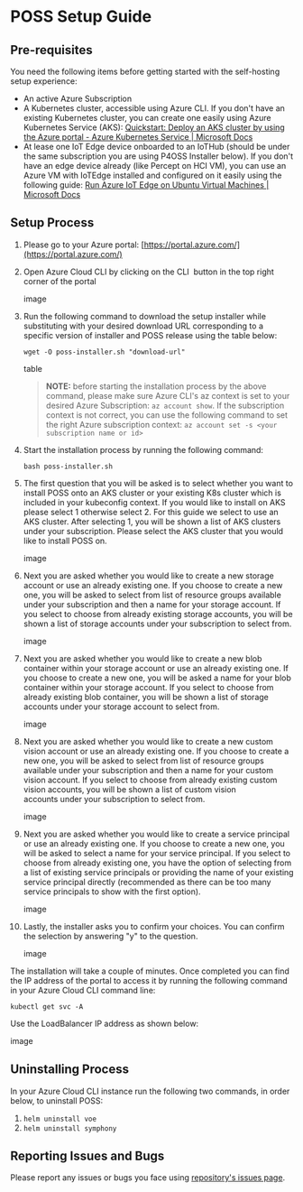 # POSS Setup Guide


## Pre-requisites
You need the following items before getting started with the self-hosting setup experience:
- An active Azure Subscription
- A Kubernetes cluster, accessible using Azure CLI. If you don't have an existing Kubernetes cluster, you can create one easily using Azure Kubernetes Service (AKS): [Quickstart: Deploy an AKS cluster by using the Azure portal - Azure Kubernetes Service | Microsoft Docs](https://docs.microsoft.com/en-us/azure/aks/learn/quick-kubernetes-deploy-portal?tabs=azure-cli)
- At lease one IoT Edge device onboarded to an IoTHub (should be under the same subscription you are using P4OSS Installer below). If you don't have an edge device already (like Percept on HCI VM), you can use an Azure VM with IoTEdge installed and configured on it easily using the following guide: [Run Azure IoT Edge on Ubuntu Virtual Machines | Microsoft Docs](https://docs.microsoft.com/en-us/azure/iot-edge/how-to-install-iot-edge-ubuntuvm?view=iotedge-2020-11)

## Setup Process
1. Please go to your Azure portal: [https://portal.azure.com/](https://portal.azure.com/)
2. Open Azure Cloud CLI by clicking on the CLI  button in the top right corner of the portal

    image
3. Run the following command to download the setup installer while substituting <download-url> with your desired download URL corresponding to a specific version of installer and POSS release using the table below:

    `wget -O poss-installer.sh "download-url"`

    table
    
    >**NOTE:** before starting the installation process by the above command, please make sure Azure CLI's az context is set to your desired Azure Subscription: `az account show`. If the subscription context is not correct, you can use the following command to set the right Azure subscription context: `az account set -s <your subscription name or id>`

4. Start the installation process by running the following command:

    `bash poss-installer.sh`

5. The first question that you will be asked is to select whether you want to install POSS onto an AKS cluster or your existing K8s cluster which is included in your kubeconfig context. If you would like to install on AKS please select 1 otherwise select 2. For this guide we select to use an AKS cluster. After selecting 1, you will be shown a list of AKS clusters under your subscription. Please select the AKS cluster that you would like to install POSS on.

    image
6. Next you are asked whether you would like to create a new storage account or use an already existing one. If you choose to create a new one, you will be asked to select from list of resource groups available under your subscription and then a name for your storage account. If you select to choose from already existing storage accounts, you will be shown a list of storage accounts under your subscription to select from.

    image
7. Next you are asked whether you would like to create a new blob container within your storage account or use an already existing one. If you choose to create a new one, you will be asked a name for your blob container within your storage account. If you select to choose from already existing blob container, you will be shown a list of storage accounts under your storage account to select from.

    image
8. Next you are asked whether you would like to create a new custom vision account or use an already existing one. If you choose to create a new one, you will be asked to select from list of resource groups available under your subscription and then a name for your custom vision account. If you select to choose from already existing custom vision accounts, you will be shown a list of custom vision accounts under your subscription to select from.

    image
9. Next you are asked whether you would like to create a service principal or use an already existing one. If you choose to create a new one, you will be asked to select a name for your service principal. If you select to choose from already existing one, you have the option of selecting from a list of existing service principals or providing the name of your existing service principal directly (recommended as there can be too many service principals to show with the first option).

    image
10. Lastly, the installer asks you to confirm your choices. You can confirm the selection by answering "y" to the question.

    image

The installation will take a couple of minutes. Once completed you can find the IP address of the portal to access it by running the following command in your Azure Cloud CLI command line: 

``kubectl get svc -A``

Use the LoadBalancer IP address as shown below:

image


## Uninstalling Process
In your Azure Cloud CLI instance run the following two commands, in order below, to uninstall POSS:
1. `helm uninstall voe`
2. `helm uninstall symphony`

## Reporting Issues and Bugs
Please report any issues or bugs you face using [repository's issues page](https://github.com/Azure/perceptoss/issues).